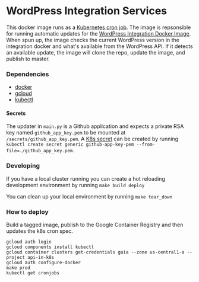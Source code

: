 # WordPress Integration Services

This docker image runs as a [Kubernetes cron job](https://kubernetes.io/docs/concepts/workloads/controllers/cron-jobs/). The image is repsonsible for running automatic updates for the [WordPress Integration Docker Image](https://github.com/nateinaction/wordpress-integration/). When spun up, the image checks the current WordPress version in the integration docker and what's available from the WordPress API. If it detects an available update, the image will clone the repo, update the image, and publish to master.

### Dependencies
- [docker](https://docs.docker.com/get-docker/)
- [gcloud](https://cloud.google.com/sdk/install)
- [kubectl](https://kubernetes.io/docs/tasks/tools/install-kubectl/)

#### Secrets
The updater in `main.py` is a Github application and expects a private RSA key named `github_app_key.pem` to be mounted at `/secrets/github_app_key.pem`. A [K8s secret](https://kubernetes.io/docs/concepts/configuration/secret/) can be created by running `kubectl create secret generic github-app-key-pem --from-file=./github_app_key.pem`.

### Developing
If you have a local cluster running you can create a hot reloading development environment by running `make build deploy`

You can clean up your local environment by running `make tear_down`

### How to deploy
Build a tagged image, publish to the Google Container Registry and then updates the k8s cron spec.
 
```
gcloud auth login
gcloud components install kubectl
gcloud container clusters get-credentials gaia --zone us-central1-a --project api-in-k8s
gcloud auth configure-docker
make prod
kubectl get cronjobs
```
